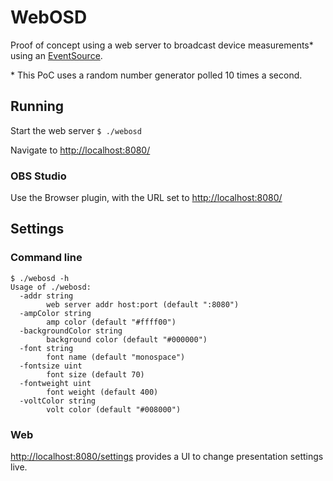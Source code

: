 # WebOSD

Proof of concept using a web server to broadcast device measurements* using an [EventSource](https://developer.mozilla.org/en-US/docs/Web/API/EventSource).

\* This PoC uses a random number generator polled 10 times a second.

## Running

Start the web server
```$ ./webosd```

Navigate to [http://localhost:8080/](http://localhost:8080/)

### OBS Studio

Use the Browser plugin, with the URL set to [http://localhost:8080/](http://localhost:8080/)

## Settings

### Command line
```
$ ./webosd -h
Usage of ./webosd:
  -addr string
    	web server addr host:port (default ":8080")
  -ampColor string
    	amp color (default "#ffff00")
  -backgroundColor string
    	background color (default "#000000")
  -font string
    	font name (default "monospace")
  -fontsize uint
    	font size (default 70)
  -fontweight uint
    	font weight (default 400)
  -voltColor string
    	volt color (default "#008000")
```

### Web
[http://localhost:8080/settings](localhost:8080/settings) provides a UI to change presentation settings live.
